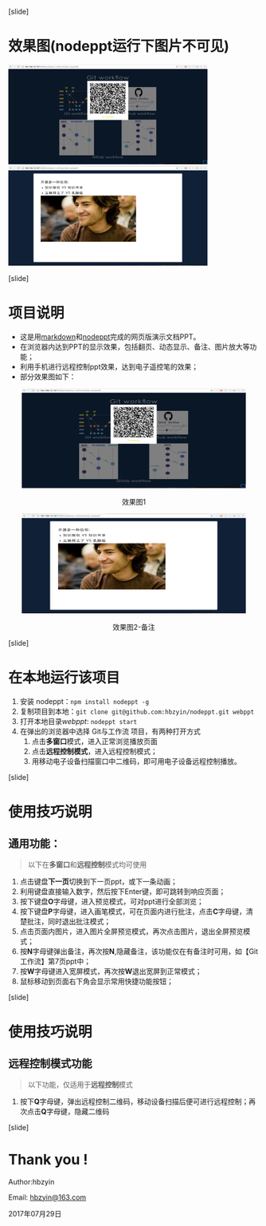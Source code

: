 
[slide]

# 效果图(nodeppt运行下图片不可见)

<img src="./img/showpics/view1.png" width="400" height="200"/>
&nbsp;
<img src="./img/showpics/view2.png" width="400" height="200"/>

[slide]
# 项目说明

- 这是用[markdown](http://markdown-here.com/)和[nodeppt](https://github.com/ksky521/nodeppt)完成的网页版演示文档PPT。
- 在浏览器内达到PPT的显示效果，包括翻页、动态显示、备注、图片放大等功能；
- 利用手机进行远程控制ppt效果，达到电子遥控笔的效果；
- 部分效果图如下：

<div class="columns3">
    <div align="center">
        <img src="/img/showpics/view1.png" width="450" height="200"/>
        <p>效果图1</p>
    </div>
    <div align="center">
        <img src="/img/showpics/view2.png" width="450"  height="200">
        <p>效果图2-备注</p>
     </div>
</div>


[slide]
# 在本地运行该项目

 1. 安装 nodeppt：`npm install nodeppt -g`
 2. 复制项目到本地：`git clone git@github.com:hbzyin/nodeppt.git webppt`
 3. 打开本地目录*webppt*: `nodeppt start`
 4. 在弹出的浏览器中选择 Git与工作流 项目，有两种打开方式
    1. 点击**多窗口**模式，进入正常浏览播放页面
    2. 点击**远程控制模式**，进入远程控制模式；
    3. 用移动电子设备扫描窗口中二维码，即可用电子设备远程控制播放。

[slide]

# 使用技巧说明

## 通用功能：

> 以下在**多窗口**和**远程控制**模式均可使用

 1. 点击键盘**下一页**切换到下一页ppt，或下一条动画；
 2. 利用键盘直接输入数字，然后按下Enter键，即可跳转到响应页面；
 4. 按下键盘**O**字母键，进入预览模式，可对ppt进行全部浏览；
 5. 按下键盘**P**字母键，进入画笔模式，可在页面内进行批注，点击**C**字母键，清楚批注，同时退出批注模式；
 6. 点击页面内图片，进入图片全屏预览模式，再次点击图片，退出全屏预览模式；
 7. 按**N**字母键弹出备注，再次按**N**,隐藏备注，该功能仅在有备注时可用，如【Git 工作流】第7页ppt中；
 8. 按**W**字母键进入宽屏模式，再次按**W**退出宽屏到正常模式；
 9. 鼠标移动到页面右下角会显示常用快捷功能按钮；

[slide]

# 使用技巧说明

## 远程控制模式功能

> 以下功能，仅适用于**远程控制**模式

1. 按下**Q**字母键，弹出远程控制二维码，移动设备扫描后便可进行远程控制；再次点击**Q**字母键，隐藏二维码

[slide]

# Thank you !


Author:hbzyin

Email: hbzyin@163.com

2017年07月29日